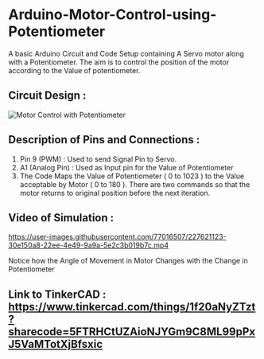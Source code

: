 # Arduino-Motor-Control-using-Potentiometer
A basic Arduino Circuit and Code Setup containing A Servo motor along with a Potentiometer. The aim is to control the position of the motor according to the Value of potentiometer.

## Circuit Design :

  ![Motor Control with Potentiometer](https://user-images.githubusercontent.com/77016507/227536586-0e012836-5c66-48c9-a878-8786292484f9.png)

## Description of Pins and Connections :

1. Pin 9 (PWM) : Used to send Signal Pin to Servo.
2. A1 (Analog Pin) : Used as Input pin for the Value of Potentiometer
3. The Code Maps the Value of Potentiometer ( 0 to 1023 ) to the Value acceptable by Motor ( 0 to 180 ). There are two commands so that the motor returns to original position before the next iteration.

## Video of Simulation :

https://user-images.githubusercontent.com/77016507/227621123-30e150a8-22ee-4e49-9a9a-5e2c3b019b7c.mp4

Notice how the Angle of Movement in Motor Changes with the Change in Potentiometer

## Link to TinkerCAD : https://www.tinkercad.com/things/1f20aNyZTzt?sharecode=5FTRHCtUZAioNJYGm9C8ML99pPxJ5VaMTotXjBfsxic
